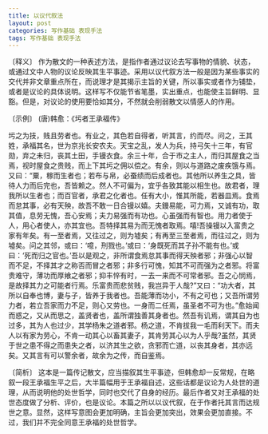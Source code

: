 ```yaml
---
title: 以议代叙法
layout: post
categories: 写作基础 表现手法
tags: 写作基础 表现手法
---
```


〔释义〕 作为散文的一种表述方法，是指作者通过议论去写事物的情貌、状态，或通过文中人物的议论反映其生平事迹。采用以议代叙方法一般是因为某些事实的交代并非文章重点所在，而说理才是其揭示主旨的关键，所以事实或者作为铺垫，或者是议论的具体说明。这样写不仅能节省笔墨，实出重点，也能使主旨鲜明、显豁。但是，对议论的使用要恰如其分，不然就会削弱散文以情感人的作用。

〔示例〕 (唐)韩愈：《圬者王承福传》

圬之为技，贱且劳者也。有业之，其色若自得者，听其言，约而尽。问之，王其姓，承福其名，世为京兆长安农夫。天宝之乱，发人为兵，持弓矢十三年，有官勋，弃之未归，丧其土田，手镘衣食。余三十年，合于市之主人，而归其屋食之当焉，视时屋食之贵贱，而上下其圬之佣以偿之。有余，则以与道路之废疾饿与焉。又曰：“粟，稼而生者也；若布与帛，必蚕绩而后成者也。其他所以养生之具，皆待人力而后完也，吾皆赖之。然人不可偏为，宜乎各致其能以相生也。故君者，理我所以生者也；而百官者，承君之化者也。任有大小，惟其所能，若器皿焉。食焉而怠其事，必有天殃，故吾不敢一日合镘以嬉。夫鏝易能，可力焉，又诚有功，取其值，息劳无愧，吾心安焉；夫力易强而有功也。心虽强而有智也。用力者使于人，用心者使人，亦其宜也。吾特择其易为而无愧者取焉。嘻!吾操镘以入富贵之家有年矣。有一至者焉，又往过之，则为墟矣；有再至三至者焉，而往过之，则为墟矣。问之其邻，或曰：‘噫，刑戮也。’或曰：‘身既死而其子孙不能有也。’或曰：‘死而归之官也。’吾以是观之，非所谓食焉怠其事而得天殃者邪；非强心以智而不足，不择其才之称否而冒之者邪；非多行可愧，知其不可而强为之者邪。将富贵难守，薄功而厚飨之者邪；抑丰悴有时，一去一来而不可常者邪。吾之心悯焉，是故择其力之可能者行焉。乐富贵而悲贫贱，我岂异于人哉?”又曰：“功大者，其所以自奉也博，妻与子，皆养于我者也。吾能薄而功小，不有之可也；又吾所谓劳力者，若立吾家而力不足，则心又劳也。一身而二任焉，虽圣者不可为也。”愈始闻而惑之，又从而思之，盖贤者也，盖所谓独善其身者也。然吾有讥焉，谓其自为也过多，其为人也过少，其学杨朱之道者邪。杨之道，不肯拔我一毛而利天下。而夫人以有家为劳心，不肯一动其心以畜其妻子，其肯劳其心以为人乎哉?虽然，其贤于世之患不得之而患失之者，以济其生之欲，贪邪而亡道，以丧其身者，其亦远矣。又其言有可以警余者，故余为之传，而自鉴焉。

〔简析〕 这本是一篇传记散文，应当描叙其生平事迹，但韩愈却一反常规，在略叙一段王承福生平之后，大半篇幅用于王承福自述，这些话都是议论为人处世的道理，从而说明他的处世哲学，同时也交代了自身的经历。最后作者又对王承福的处世态度做了分析、评价，也是议论。本篇之所以以议代叙，在于作者托其言而达规世之意。显然，这样写意图会更加明确，主旨会更加突出，效果会更加直接。不过，我们并不完全同意王承福的处世哲学。 